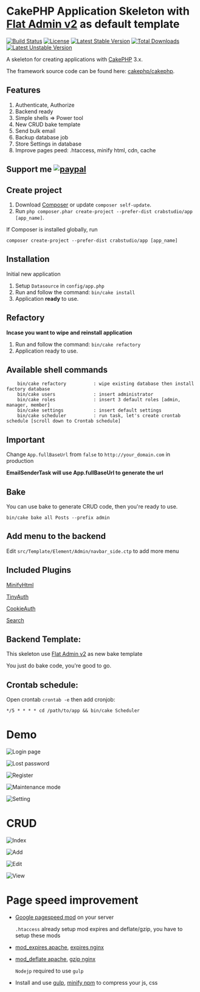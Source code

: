 # CakePHP Application Skeleton with [Flat Admin v2](https://github.com/tui2tone/flat-admin-bootstrap-templates) as default template

[![Build Status](https://travis-ci.org/crabstudio/app.svg?branch=master)](https://travis-ci.org/crabstudio/app) [![License](https://img.shields.io/packagist/l/cakephp/app.svg?style=flat-square)](https://packagist.org/packages/cakephp/app) [![Latest Stable Version](https://poser.pugx.org/crabstudio/app/v/stable)](https://packagist.org/packages/crabstudio/app) [![Total Downloads](https://poser.pugx.org/crabstudio/app/downloads)](https://packagist.org/packages/crabstudio/app) [![Latest Unstable Version](https://poser.pugx.org/crabstudio/app/v/unstable)](https://packagist.org/packages/crabstudio/app)

A skeleton for creating applications with [CakePHP](http://cakephp.org) 3.x.

The framework source code can be found here: [cakephp/cakephp](https://github.com/cakephp/cakephp).

## Features

1. Authenticate, Authorize
2. Backend ready
3. Simple shells => Power tool
4. New CRUD bake template
5. Send bulk email
6. Backup database job
7. Store Settings in database
8. Improve pages peed: .htaccess, minify html, cdn, cache

## Support me [![paypal](https://img.shields.io/badge/Donate-PayPal-green.svg)](https://www.paypal.com/cgi-bin/webscr?cmd=_donations&business=anhtuank7c%40hotmail%2ecom&lc=US&item_name=Crabstudio%20CakePHP%203%20%2d%20FlatAdmin%20Skeleton&item_number=crabstudio%2dcakephp%2dskeleton&no_note=0&currency_code=USD&bn=PP%2dDonationsBF%3abtn_donateCC_LG%2egif%3aNonHostedGuest)

## Create project

1. Download [Composer](http://getcomposer.org/doc/00-intro.md) or update `composer self-update`.
2. Run `php composer.phar create-project --prefer-dist crabstudio/app [app_name]`.

If Composer is installed globally, run

```
composer create-project --prefer-dist crabstudio/app [app_name]
```

## Installation

Initial new application

1. Setup `Datasource` in `config/app.php`
2. Run and follow the command: `bin/cake install`
3. Application **ready** to use.

## Refactory

**Incase you want to wipe and reinstall application**

1. Run and follow the command: `bin/cake refactory`
2. Application ready to use.

## Available shell commands

```
	bin/cake refactory			: wipe existing database then install factory database
	bin/cake users				: insert administrator
	bin/cake roles				: insert 3 default roles [admin, manager, member]
	bin/cake settings			: insert default settings
	bin/cake scheduler 			: run task, let's create crontab schedule [scroll down to Crontab schedule]
```

## Important

Change `App.fullBaseUrl` from `false` to `http://your_domain.com` in production

**EmailSenderTask will use App.fullBaseUrl to generate the url**

## Bake

You can use bake to generate CRUD code, then you're ready to use.

```
bin/cake bake all Posts --prefix admin
```

## Add menu to the backend

Edit `src/Template/Element/Admin/navbar_side.ctp` to add more menu

## Included Plugins

[MinifyHtml](https://github.com/WyriHaximus/MinifyHtml)

[TinyAuth](https://github.com//dereuromark/cakephp-tinyauth)

[CookieAuth](https://github.com/Xety/Cake3-CookieAuth)

[Search](https://github.com/friendsofcake/search)

## Backend Template:

This skeleton use [Flat Admin v2](https://github.com/tui2tone/flat-admin-bootstrap-templates) as new bake template

You just do bake code, you're good to go.

## Crontab schedule:

Open crontab `crontab -e` then add cronjob:

```
*/5 * * * * cd /path/to/app && bin/cake Scheduler
```

# Demo

![Login page](http://image.prntscr.com/image/1e676ca9184e4af78f1cae85b8b294e5.png)

![Lost password](http://image.prntscr.com/image/4b7027688ba346d792c3dc3c64144a7d.png)

![Register](http://image.prntscr.com/image/1f0b3c15b82a4cd78b1bf9119734e794.png)

![Maintenance mode](http://image.prntscr.com/image/a43e3a8973ca4febaa2543981fb0c978.png)

![Setting](http://image.prntscr.com/image/8de8335416624955ba9379511e010ed7.png)

# CRUD

![Index](http://image.prntscr.com/image/3db718250128448a8a35737b26eb8ddb.png)

![Add](http://image.prntscr.com/image/6d35fdbc998e431b8e8054aedb253bb8.png)

![Edit](http://image.prntscr.com/image/46a6870ee9dc4804b081dc9a232d268c.png)

![View](http://image.prntscr.com/image/8e820a4daf244d7f99b77d0a7b23e4e1.png)

# Page speed improvement

- [Google pagespeed mod](https://developers.google.com/speed/pagespeed/module/) on your server

	`.htaccess` already setup mod expires and deflate/gzip, you have to setup these mods

- [mod_expires apache](http://httpd.apache.org/docs/current/mod/mod_expires.html), [expires nginx](https://gist.github.com/anhtuank7c/fa03b1dae5bc71a246af)

- [mod_deflate apache](http://httpd.apache.org/docs/current/mod/mod_deflate.html), [gzip nginx](http://aspyct.org/blog/2012/08/20/setting-up-http-cache-and-gzip-with-nginx/)

	`Nodejp` required to use `gulp`

- Install and use [gulp](http://gulpjs.com/), [minify npm](https://github.com/srod/node-minify) to compress your js, css
